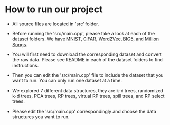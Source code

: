 # How to run our project

* All source files are located in 'src' folder.

* Before running the 'src/main.cpp', please take a look at each of the dataset folders. We have [MNIST](https://github.com/zhenzhai/nearest_neighbor/tree/master/cpp/src/mnist), [CIFAR](https://github.com/zhenzhai/nearest_neighbor/tree/master/cpp/src/cifar), [Word2Vec](https://github.com/zhenzhai/nearest_neighbor/tree/master/cpp/src/w2v), [BIG5](https://github.com/zhenzhai/nearest_neighbor/tree/master/cpp/src/big5), and [Million Songs](https://github.com/zhenzhai/nearest_neighbor/tree/master/cpp/src/songs).

* You will first need to download the corresponding dataset and convert the raw data. Please see README in each of the dataset folders to find instructions.

* Then you can edit the 'src/main.cpp' file to include the dataset that you want to run. You can only run one dataset at a time.

* We explored 7 different data structures, they are k-d trees, randomized k-d trees, PCA trees, RP trees, virtual RP trees, spill trees, and RP select trees.

* Please edit the 'src/main.cpp' correspondingly and choose the data structures you want to run.
